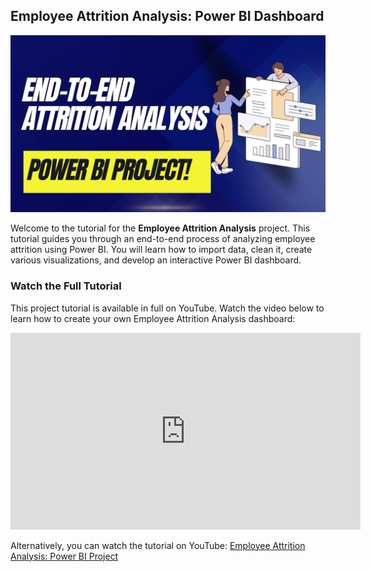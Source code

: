 <!DOCTYPE html>
<html lang="en">
<head>
  <meta charset="UTF-8">
  <meta name="viewport" content="width=device-width, initial-scale=1.0">
  <title>End-to-End Power BI Project Tutorial: Employee Attrition Analysis</title>
</head>
<body>
  <!-- Add Image -->
  <h2>Employee Attrition Analysis: Power BI Dashboard</h2>
  <img src="https://github.com/pianalytix/Employee-Attrition-Analysis-End-to-End-Power-BI-Project/blob/main/Power%20BI.png?raw=true" alt="Employee Attrition Power BI Dashboard" width="800">

  <!-- Add Project Text -->
  <p>Welcome to the tutorial for the <strong>Employee Attrition Analysis</strong> project. This tutorial guides you through an end-to-end process of analyzing employee attrition using Power BI. You will learn how to import data, clean it, create various visualizations, and develop an interactive Power BI dashboard.</p>
  
  <!-- Add YouTube Video Link -->
  <h3>Watch the Full Tutorial</h3>
  <p>This project tutorial is available in full on YouTube. Watch the video below to learn how to create your own Employee Attrition Analysis dashboard:</p>
  <iframe width="560" height="315" src="https://www.youtube.com/embed/ZWoU03dEu40" frameborder="0" allow="accelerometer; autoplay; clipboard-write; encrypted-media; gyroscope; picture-in-picture" allowfullscreen></iframe>

  <!-- Or Link to YouTube -->
  <p>Alternatively, you can watch the tutorial on YouTube: <a href="https://www.youtube.com/watch?v=ZWoU03dEu40" target="_blank">Employee Attrition Analysis: Power BI Project</a></p>
</body>
</html>
